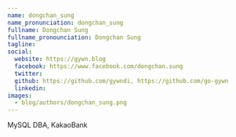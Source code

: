 ```yaml
---
name: dongchan_sung
name_pronunciation: dongchan_sung
fullname: Dongchan Sung
fullname_pronounciation: Dongchan Sung
tagline: 
social:
  website: https://gywn.blog
  facebook: https://www.facebook.com/dongchan.sung
  twitter:
  github: https://github.com/gywndi, https://github.com/go-gywn
  linkedin: 
images:
  - blog/authors/dongchan_sung.png
---
```

MySQL DBA, KakaoBank
